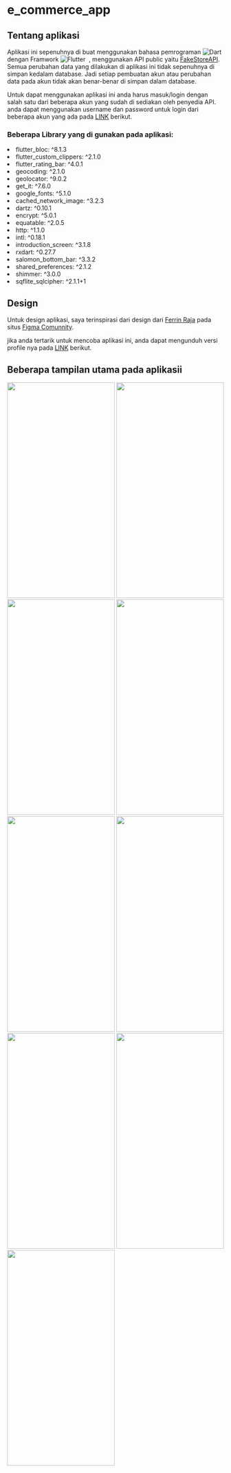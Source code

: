 # e_commerce_app
## Tentang aplikasi
Aplikasi ini sepenuhnya di buat menggunakan bahasa pemrograman ![Dart](https://img.shields.io/badge/-Dart-05122A?style=flat&logo=dart&logoColor=007ACC)&nbsp; dengan Framwork ![Flutter](https://img.shields.io/badge/-Flutter-05122A?style=flat&logo=flutter&logoColor=007ACC)&nbsp; , menggunakan API public yaitu [FakeStoreAPI](https://github.com/keikaavousi/fake-store-api).
Semua perubahan data yang dilakukan di aplikasi ini tidak sepenuhnya di simpan kedalam database. Jadi setiap pembuatan akun atau perubahan data pada akun tidak akan benar-benar di simpan dalam database.

Untuk dapat menggunakan aplikasi ini anda harus masuk/login dengan salah satu dari beberapa akun yang sudah di sediakan oleh penyedia API. anda dapat menggunakan username dan password untuk login dari beberapa akun yang ada pada [LINK](https://fakestoreapi.com/users) berikut. 

### Beberapa Library yang di gunakan pada aplikasi:
<li>flutter_bloc: ^8.1.3</li>
<li>flutter_custom_clippers: ^2.1.0</li>
<li>flutter_rating_bar: ^4.0.1</li> 
<li>geocoding: ^2.1.0</li> 
<li>geolocator: ^9.0.2</li> 
<li>get_it: ^7.6.0</li> 
<li>google_fonts: ^5.1.0</li> 
<li>cached_network_image: ^3.2.3</li>
<li>dartz: ^0.10.1</li>
<li>encrypt: ^5.0.1</li>
<li>equatable: ^2.0.5</li>
<li>http: ^1.1.0</li>
<li>intl: ^0.18.1</li>
<li>introduction_screen: ^3.1.8</li>
<li>rxdart: ^0.27.7</li>
<li>salomon_bottom_bar: ^3.3.2</li>
<li>shared_preferences: ^2.1.2</li>
<li>shimmer: ^3.0.0</li>
<li>sqflite_sqlcipher: ^2.1.1+1</li>

## Design 
Untuk design aplikasi, saya terinspirasi dari design dari [Ferrin Raja](https://www.figma.com/@ferrin) pada situs [Figma Comunnity](https://www.figma.com/).

jika anda tertarik untuk mencoba aplikasi ini, anda dapat mengunduh versi profile nya pada [LINK](https://drive.google.com/file/d/13zB0VfvbTD5QJyHJ95YF2HbRJJ6aejT7/view?usp=sharing) berikut.

## Beberapa tampilan utama pada aplikasii
<img src="./assets/76716099/93ccc910-9e13-4b74-8e9d-eb66c1e39a46" width="250" height="500">

<img src="https://github.com/Angga-Nugraha/e_commerce_app/assets/76716099/f5a4fc61-5e69-4d35-8251-65036380c17f" width="250" height="500">

<img src="https://github.com/Angga-Nugraha/e_commerce_app/assets/76716099/53d2c781-79e6-4caa-b28b-c1d75170eafd" width="250" height="500">

<img src="https://github.com/Angga-Nugraha/e_commerce_app/assets/76716099/628a02eb-f06d-4b9c-98b9-f0d9e141cf31" width="250" height="500">

<img src="https://github.com/Angga-Nugraha/e_commerce_app/assets/76716099/062dddaa-daf7-440a-955b-0b1f90358d62" width="250" height="500">

<img src="https://github.com/Angga-Nugraha/e_commerce_app/assets/76716099/5f9c0b5c-ef14-472d-b8b2-80cdefc4a981" width="250" height="500">

<img src="https://github.com/Angga-Nugraha/e_commerce_app/assets/76716099/9ae270dc-fcc6-450a-8759-93dec0543c69" width="250" height="500">

<img src="https://github.com/Angga-Nugraha/e_commerce_app/assets/76716099/f2b403f8-07c6-462b-b703-657229a0422f" width="250" height="500">

<img src="https://github.com/Angga-Nugraha/e_commerce_app/assets/76716099/177f4917-0dea-4d40-ade2-fc10c8f98fa1" width="250" height="500">
